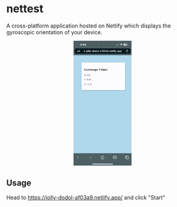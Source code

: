 # nettest
A cross-platform application hosted on Netlify which displays the gyroscopic orientation of your device.

<p align="center">
<img src="RPReplay-Final1684442567.gif"  width="30%" height="30%">
</p>

## Usage

Head to https://jolly-dodol-af03a9.netlify.app/ and click "Start"
